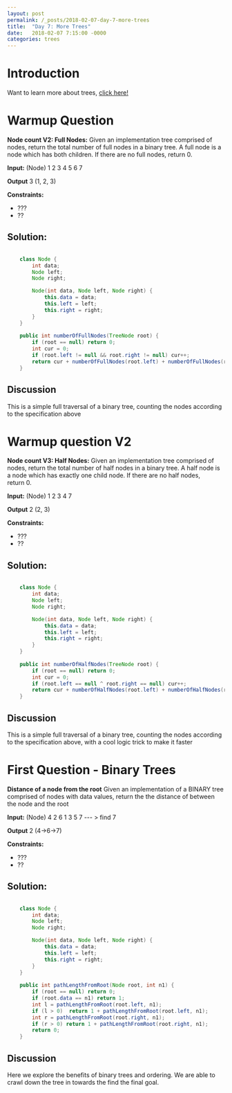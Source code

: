 ```yaml
---
layout: post
permalink: /_posts/2018-02-07-day-7-more-trees
title:  "Day 7: More Trees"
date:   2018-02-07 7:15:00 -0000
categories: trees
---
```


# Introduction
Want to learn more about trees, [click here!](../interview/resources)


# Warmup Question
**Node count V2: Full Nodes:** Given an implementation tree comprised of nodes, return the total number of full nodes in a binary tree. A full node is a node which has both children. If there are no full nodes, return 0. 

**Input:** (Node) 
     1
   2  3
  4 5 6 7 

**Output** 3 (1, 2, 3)

**Constraints:** 
*	???
*	??

## Solution:
```java

    class Node {
        int data;
        Node left;
        Node right;

        Node(int data, Node left, Node right) {
            this.data = data;
            this.left = left;
            this.right = right;
        }
    }
    
    public int numberOfFullNodes(TreeNode root) {
        if (root == null) return 0;
        int cur = 0;
        if (root.left != null && root.right != null) cur++;
        return cur + numberOfFullNodes(root.left) + numberOfFullNodes(root.right);
    }

```


## Discussion
This is a simple full traversal of a binary tree, counting the nodes according to the specification above



# Warmup question V2
**Node count V3: Half Nodes:** Given an implementation tree comprised of nodes, return the total number of half nodes in a binary tree. A half node is a node which has exactly one child node. If there are no half nodes, return 0. 

**Input:** (Node) 
    1
   2 3
  4   7 

**Output** 2 (2, 3)

**Constraints:** 
*	???
*	??

## Solution:
```java

    class Node {
        int data;
        Node left;
        Node right;

        Node(int data, Node left, Node right) {
            this.data = data;
            this.left = left;
            this.right = right;
        }
    }
    
    public int numberOfHalfNodes(TreeNode root) { 
        if (root == null) return 0;
        int cur = 0;
        if (root.left == null ^ root.right == null) cur++;
        return cur + numberOfHalfNodes(root.left) + numberOfHalfNodes(root.right);
    }
```

## Discussion
This is a simple full traversal of a binary tree, counting the nodes according to the specification above, with a cool logic trick to make it faster



# First Question - Binary Trees
**Distance of a node from the root** Given an implementation of a BINARY tree comprised of nodes with data values, return the the distance of between the node and the root

**Input:** (Node) 
     4
   2   6
  1 3 5 7  --- > find 7

**Output** 2 (4->6->7)

**Constraints:** 
*	???
*	??

## Solution:
```java

    class Node {
        int data;
        Node left;
        Node right;

        Node(int data, Node left, Node right) {
            this.data = data;
            this.left = left;
            this.right = right;
        }
    }
    
    public int pathLengthFromRoot(Node root, int n1) {
        if (root == null) return 0;
        if (root.data == n1) return 1;
        int l = pathLengthFromRoot(root.left, n1);
        if (l > 0)  return 1 + pathLengthFromRoot(root.left, n1);
        int r = pathLengthFromRoot(root.right, n1);
        if (r > 0) return 1 + pathLengthFromRoot(root.right, n1);
        return 0;
    }
```


## Discussion
Here we explore the benefits of binary trees and ordering. We are able to crawl down the tree in towards the find the final goal.
